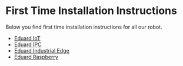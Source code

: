 # First Time Installation Instructions

Below you find first time installation instructions for all our robot.

* [Eduard IoT](./iot2050/setup_iot2050.md)
* [Eduard IPC](./ipc127e/setup_ipc127.md)
* [Eduard Industrial Edge](./industrial_edge/setup_industrial_edge_app.md)
* [Eduard Raspberry](./raspberry/setup_raspberry.md)
